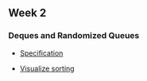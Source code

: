 ## Week 2

### Deques and Randomized Queues

- [Specification](https://coursera.cs.princeton.edu/algs4/assignments/queues/specification.php)

- [Visualize sorting](https://www.toptal.com/developers/sorting-algorithms)
